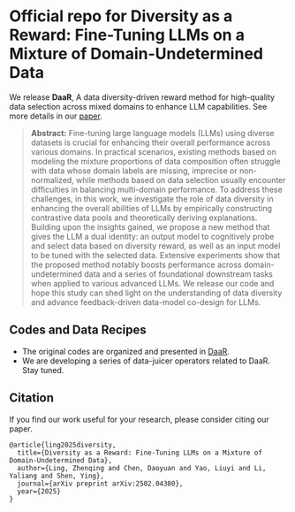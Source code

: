 # Official repo for **Diversity as a Reward: Fine-Tuning LLMs on a Mixture of Domain-Undetermined Data**

We release **DaaR**,  A data diversity-driven reward method for high-quality data selection across mixed domains to enhance LLM capabilities. See more details in our [paper](https://www.arxiv.org/abs/2502.04380).

> 
>
> **Abstract:** Fine-tuning large language models (LLMs) using diverse datasets is crucial for enhancing their overall performance across various domains.
In practical scenarios, existing methods based on modeling the mixture proportions of data composition often struggle with data whose domain labels are missing, imprecise or non-normalized, while methods based on data selection usually encounter difficulties in balancing multi-domain performance.
To address these challenges, in this work, we investigate the role of data diversity in enhancing the overall abilities of LLMs by empirically constructing contrastive data pools and theoretically deriving explanations. 
Building upon the insights gained, we propose a new method that gives the LLM a dual identity: an output model to cognitively probe and select data based on diversity reward, as well as an input model to be tuned with the selected data.
Extensive experiments show that the proposed method notably boosts performance across domain-undetermined data and a series of foundational downstream tasks when applied to various advanced LLMs. We release our code and hope this study can shed light on the understanding of data diversity and advance feedback-driven data-model co-design for LLMs.


## Codes and Data Recipes

- The original codes are organized and presented in [DaaR](https://github.com/modelscope/data-juicer/tree/DaaR/DaaR).
- We are developing a series of data-juicer operators related to DaaR. Stay tuned.


## Citation

If you find our work useful for your research, please consider citing our paper.

```
@article{ling2025diversity,
  title={Diversity as a Reward: Fine-Tuning LLMs on a Mixture of Domain-Undetermined Data},
  author={Ling, Zhenqing and Chen, Daoyuan and Yao, Liuyi and Li, Yaliang and Shen, Ying},
  journal={arXiv preprint arXiv:2502.04380},
  year={2025}
}
```
